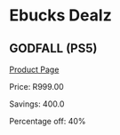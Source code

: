
# Ebucks Dealz
## GODFALL (PS5)
[Product Page](https://www.ebucks.com/web/shop/productSelected.do?prodId=1109394102&catId=724351586)

Price: R999.00

Savings: 400.0

Percentage off: 40%
	